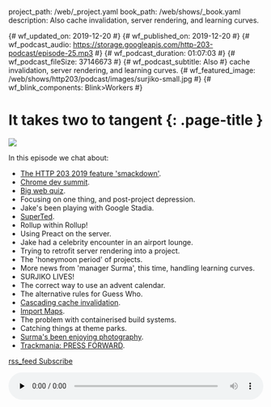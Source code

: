 project_path: /web/_project.yaml
book_path: /web/shows/_book.yaml
description: Also cache invalidation, server rendering, and learning curves.

{# wf_updated_on: 2019-12-20 #}
{# wf_published_on: 2019-12-20 #}
{# wf_podcast_audio: https://storage.googleapis.com/http-203-podcast/episode-25.mp3 #}
{# wf_podcast_duration: 01:07:03 #}
{# wf_podcast_fileSize: 37146673 #}
{# wf_podcast_subtitle: Also #} cache invalidation, server rendering, and learning curves.
{# wf_featured_image: /web/shows/http203/podcast/images/surjiko-small.jpg #}
{# wf_blink_components: Blink>Workers #}

# It takes two to tangent {: .page-title }

<img src="/web/shows/http203/podcast/images/surjiko-small.jpg" class="attempt-right">

In this episode we chat about:

* [The HTTP 203 2019 feature
  'smackdown'](https://www.youtube.com/watch?v=Xtmp2HbSreQ&list=PLNYkxOF6rcIAKIQFsNbV0JDws_G_bnNo9&index=5).
* [Chrome dev summit](https://developer.chrome.com/devsummit/schedule/).
* [Big web quiz](https://twitter.com/jaffathecake/status/1197190886821466113).
* Focusing on one thing, and post-project depression.
* Jake's been playing with Google Stadia.
* [SuperTed](https://en.wikipedia.org/wiki/SuperTed).
* Rollup within Rollup!
* Using Preact on the server.
* Jake had a celebrity encounter in an airport lounge.
* Trying to retrofit server rendering into a project.
* The 'honeymoon period' of projects.
* More news from 'manager Surma', this time, handling learning curves.
* SURJIKO LIVES!
* The correct way to use an advent calendar.
* The alternative rules for Guess Who.
* [Cascading cache
  invalidation](https://philipwalton.com/articles/cascading-cache-invalidation/).
* [Import Maps](https://www.youtube.com/watch?v=yOcgGSCrn-c).
* The problem with containerised build systems.
* Catching things at theme parks.
* [Surma's been enjoying
  photography](https://twitter.com/DasSurma/status/1194352382261350402).
* [Trackmania: PRESS FORWARD](https://www.youtube.com/watch?v=uK7Y7zyP_SY).

<a href="http://feeds.feedburner.com/Http203Podcast">
  <span class="material-icons">rss_feed</span>
  Subscribe
</a>

<audio style="width: 100%" src="https://storage.googleapis.com/http-203-podcast/episode-26.m4a"
controls preload="none"></audio>
